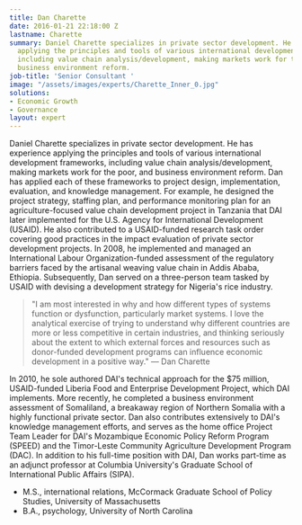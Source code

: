 ```yaml
---
title: Dan Charette
date: 2016-01-21 22:18:00 Z
lastname: Charette
summary: Daniel Charette specializes in private sector development. He has experience
  applying the principles and tools of various international development frameworks,
  including value chain analysis/development, making markets work for the poor, and
  business environment reform.
job-title: 'Senior Consultant '
image: "/assets/images/experts/Charette_Inner_0.jpg"
solutions:
- Economic Growth
- Governance
layout: expert
---
```


Daniel Charette specializes in private sector development. He has experience applying the principles and tools of various international development frameworks, including value chain analysis/development, making markets work for the poor, and business environment reform. Dan has applied each of these frameworks to project design, implementation, evaluation, and knowledge management. For example, he designed the project strategy, staffing plan, and performance monitoring plan for an agriculture-focused value chain development project in Tanzania that DAI later implemented for the U.S. Agency for International Development (USAID). He also contributed to a USAID-funded research task order covering good practices in the impact evaluation of private sector development projects. In 2008, he implemented and managed an International Labour Organization-funded assessment of the regulatory barriers faced by the artisanal weaving value chain in Addis Ababa, Ethiopia. Subsequently, Dan served on a three-person team tasked by USAID with devising a development strategy for Nigeria's rice industry.

> "I am most interested in why and how different types of systems function or dysfunction, particularly market systems. I love the analytical exercise of trying to understand why different countries are more or less competitive in certain industries, and thinking seriously about the extent to which external forces and resources such as donor-funded development programs can influence economic development in a positive way." — Dan Charette

In 2010, he sole authored DAI's technical approach for the $75 million, USAID-funded Liberia Food and Enterprise Development Project, which DAI implements. More recently, he completed a business environment assessment of Somaliland, a breakaway region of Northern Somalia with a highly functional private sector. Dan also contributes extensively to DAI's knowledge management efforts, and serves as the home office Project Team Leader for DAI's Mozambique Economic Policy Reform Program (SPEED) and the Timor-Leste Community Agriculture Development Program (DAC). In addition to his full-time position with DAI, Dan works part-time as an adjunct professor at Columbia University's Graduate School of International Public Affairs (SIPA).

* M.S., international relations, McCormack Graduate School of Policy Studies, University of Massachusetts
* B.A., psychology, University of North Carolina
